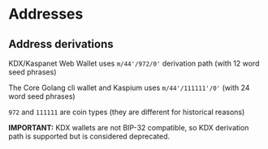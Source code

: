 # Addresses


## Address derivations

KDX/Kaspanet Web Wallet uses `m/44'/972/0'` derivation path (with 12 word seed phrases)

The Core Golang cli wallet and Kaspium uses `m/44'/111111'/0'` (with 24 word seed phrases)

`972` and `111111` are coin types (they are different for historical reasons)

**IMPORTANT:** KDX wallets are not BIP-32 compatible, so KDX derivation path is supported but is considered deprecated.
